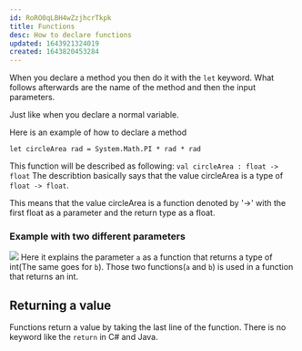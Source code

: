 ```yaml
---
id: RoRO0qLBH4wZzjhcrTkpk
title: Functions
desc: How to declare functions
updated: 1643921324019
created: 1643820453284
---
```

When you declare a method you then do it with the `let` keyword.
What follows afterwards are the name of the method and then the input parameters.

Just like when you declare a normal variable. 

Here is an example of how to declare a method

```F#
let circleArea rad = System.Math.PI * rad * rad
```
This function will be described as following: `val circleArea : float -> float`
The describtion basically says that the value circleArea is a type of `float -> float`. 

This means that the value circleArea is a function denoted by '->' with the first float as a parameter and the return type as a float.

### Example with two different parameters
![](/assets/images/2022-02-03-21-45-34.png)
Here it explains the parameter `a` as a function that returns a type of int(The same goes for `b`). Those two functions(`a` and `b`) is used in a function that returns an int.

## Returning a value
Functions return a value by taking the last line of the function. There is no keyword like the `return` in C# and Java. 
